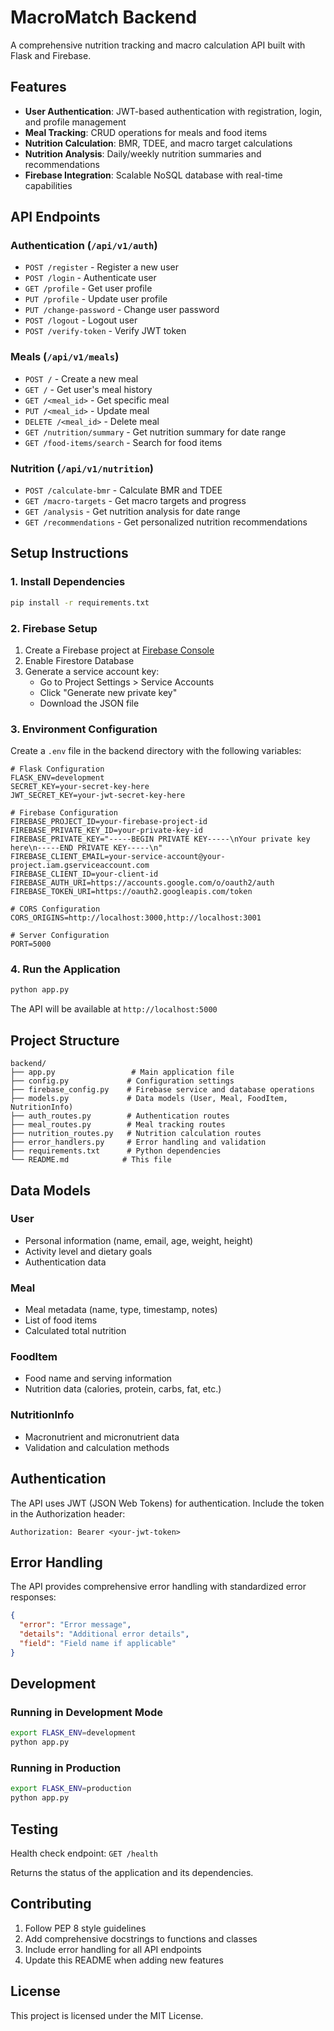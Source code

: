 # MacroMatch Backend

A comprehensive nutrition tracking and macro calculation API built with Flask and Firebase.

## Features

- **User Authentication**: JWT-based authentication with registration, login, and profile management
- **Meal Tracking**: CRUD operations for meals and food items
- **Nutrition Calculation**: BMR, TDEE, and macro target calculations
- **Nutrition Analysis**: Daily/weekly nutrition summaries and recommendations
- **Firebase Integration**: Scalable NoSQL database with real-time capabilities

## API Endpoints

### Authentication (`/api/v1/auth`)
- `POST /register` - Register a new user
- `POST /login` - Authenticate user
- `GET /profile` - Get user profile
- `PUT /profile` - Update user profile
- `PUT /change-password` - Change user password
- `POST /logout` - Logout user
- `POST /verify-token` - Verify JWT token

### Meals (`/api/v1/meals`)
- `POST /` - Create a new meal
- `GET /` - Get user's meal history
- `GET /<meal_id>` - Get specific meal
- `PUT /<meal_id>` - Update meal
- `DELETE /<meal_id>` - Delete meal
- `GET /nutrition/summary` - Get nutrition summary for date range
- `GET /food-items/search` - Search for food items

### Nutrition (`/api/v1/nutrition`)
- `POST /calculate-bmr` - Calculate BMR and TDEE
- `GET /macro-targets` - Get macro targets and progress
- `GET /analysis` - Get nutrition analysis for date range
- `GET /recommendations` - Get personalized nutrition recommendations

## Setup Instructions

### 1. Install Dependencies

```bash
pip install -r requirements.txt
```

### 2. Firebase Setup

1. Create a Firebase project at [Firebase Console](https://console.firebase.google.com/)
2. Enable Firestore Database
3. Generate a service account key:
   - Go to Project Settings > Service Accounts
   - Click "Generate new private key"
   - Download the JSON file

### 3. Environment Configuration

Create a `.env` file in the backend directory with the following variables:

```env
# Flask Configuration
FLASK_ENV=development
SECRET_KEY=your-secret-key-here
JWT_SECRET_KEY=your-jwt-secret-key-here

# Firebase Configuration
FIREBASE_PROJECT_ID=your-firebase-project-id
FIREBASE_PRIVATE_KEY_ID=your-private-key-id
FIREBASE_PRIVATE_KEY="-----BEGIN PRIVATE KEY-----\nYour private key here\n-----END PRIVATE KEY-----\n"
FIREBASE_CLIENT_EMAIL=your-service-account@your-project.iam.gserviceaccount.com
FIREBASE_CLIENT_ID=your-client-id
FIREBASE_AUTH_URI=https://accounts.google.com/o/oauth2/auth
FIREBASE_TOKEN_URI=https://oauth2.googleapis.com/token

# CORS Configuration
CORS_ORIGINS=http://localhost:3000,http://localhost:3001

# Server Configuration
PORT=5000
```

### 4. Run the Application

```bash
python app.py
```

The API will be available at `http://localhost:5000`

## Project Structure

```
backend/
├── app.py                 # Main application file
├── config.py             # Configuration settings
├── firebase_config.py    # Firebase service and database operations
├── models.py             # Data models (User, Meal, FoodItem, NutritionInfo)
├── auth_routes.py        # Authentication routes
├── meal_routes.py        # Meal tracking routes
├── nutrition_routes.py   # Nutrition calculation routes
├── error_handlers.py     # Error handling and validation
├── requirements.txt      # Python dependencies
└── README.md            # This file
```

## Data Models

### User
- Personal information (name, email, age, weight, height)
- Activity level and dietary goals
- Authentication data

### Meal
- Meal metadata (name, type, timestamp, notes)
- List of food items
- Calculated total nutrition

### FoodItem
- Food name and serving information
- Nutrition data (calories, protein, carbs, fat, etc.)

### NutritionInfo
- Macronutrient and micronutrient data
- Validation and calculation methods

## Authentication

The API uses JWT (JSON Web Tokens) for authentication. Include the token in the Authorization header:

```
Authorization: Bearer <your-jwt-token>
```

## Error Handling

The API provides comprehensive error handling with standardized error responses:

```json
{
  "error": "Error message",
  "details": "Additional error details",
  "field": "Field name if applicable"
}
```

## Development

### Running in Development Mode

```bash
export FLASK_ENV=development
python app.py
```

### Running in Production

```bash
export FLASK_ENV=production
python app.py
```

## Testing

Health check endpoint: `GET /health`

Returns the status of the application and its dependencies.

## Contributing

1. Follow PEP 8 style guidelines
2. Add comprehensive docstrings to functions and classes
3. Include error handling for all API endpoints
4. Update this README when adding new features

## License

This project is licensed under the MIT License.
